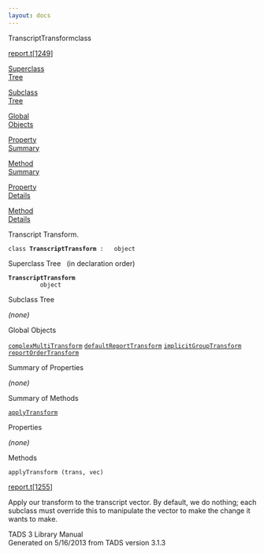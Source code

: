 ```yaml
---
layout: docs
---
```

<span class="title">TranscriptTransform</span><span class="type">class</span>

[report.t](../file/report.t.html)\[[1249](../source/report.t.html#1249)\]

[Superclass  
Tree](#_SuperClassTree_)

[Subclass  
Tree](#_SubClassTree_)

[Global  
Objects](#_ObjectSummary_)

[Property  
Summary](#_PropSummary_)

[Method  
Summary](#_MethodSummary_)

[Property  
Details](#_Properties_)

[Method  
Details](#_Methods_)



Transcript Transform.

`class `**`TranscriptTransform`**` :   object`



<span id="_SuperClassTree_"></span>



<span class="hdln">Superclass Tree</span>   (in declaration order)



**`TranscriptTransform`**  
`         object`  
<span id="_SubClassTree_"></span>



<span class="hdln">Subclass Tree</span>  



*(none)* <span id="_ObjectSummary_"></span>



<span class="hdln">Global Objects</span>  



[`complexMultiTransform`](../object/complexMultiTransform.html) [`defaultReportTransform`](../object/defaultReportTransform.html) [`implicitGroupTransform`](../object/implicitGroupTransform.html) [`reportOrderTransform`](../object/reportOrderTransform.html)
<span id="_PropSummary_"></span>



<span class="hdln">Summary of Properties</span>  





*(none)* <span id="_MethodSummary_"></span>



<span class="hdln">Summary of Methods</span>  



[`applyTransform`](#applyTransform)

<span id="_Properties_"></span>



<span class="hdln">Properties</span>  



*(none)* <span id="_Methods_"></span>



<span class="hdln">Methods</span>  



<span id="applyTransform"></span>

`applyTransform (trans, vec)`

[report.t](../file/report.t.html)\[[1255](../source/report.t.html#1255)\]



Apply our transform to the transcript vector. By default, we do nothing;
each subclass must override this to manipulate the vector to make the
change it wants to make.





TADS 3 Library Manual  
Generated on 5/16/2013 from TADS version 3.1.3


